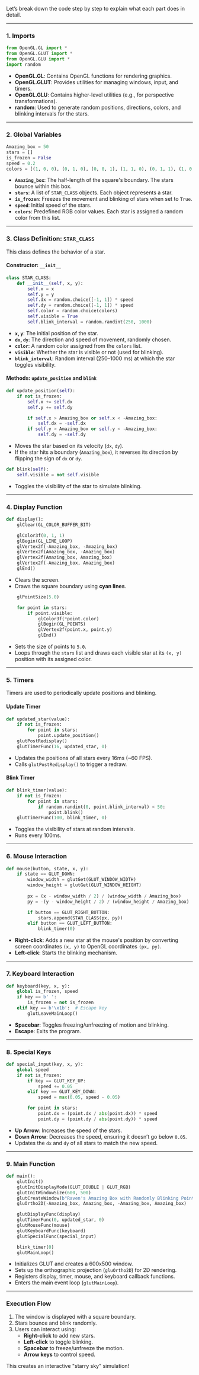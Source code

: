 Let’s break down the code step by step to explain what each part does in detail.

---

### **1. Imports**

```python
from OpenGL.GL import *
from OpenGL.GLUT import *
from OpenGL.GLU import *
import random
```

- **OpenGL.GL**: Contains OpenGL functions for rendering graphics.
- **OpenGL.GLUT**: Provides utilities for managing windows, input, and timers.
- **OpenGL.GLU**: Contains higher-level utilities (e.g., for perspective transformations).
- **random**: Used to generate random positions, directions, colors, and blinking intervals for the stars.

---

### **2. Global Variables**

```python
Amazing_box = 50  
stars = []   
is_frozen = False
speed = 0.2   
colors = [(1, 0, 0), (0, 1, 0), (0, 0, 1), (1, 1, 0), (0, 1, 1), (1, 0, 1)]
```

- **`Amazing_box`**: The half-length of the square's boundary. The stars bounce within this box.
- **`stars`**: A list of `STAR_CLASS` objects. Each object represents a star.
- **`is_frozen`**: Freezes the movement and blinking of stars when set to `True`.
- **`speed`**: Initial speed of the stars.
- **`colors`**: Predefined RGB color values. Each star is assigned a random color from this list.

---

### **3. Class Definition: `STAR_CLASS`**

This class defines the behavior of a star.

#### Constructor: `__init__`

```python
class STAR_CLASS:
    def __init__(self, x, y):
        self.x = x
        self.y = y
        self.dx = random.choice([-1, 1]) * speed
        self.dy = random.choice([-1, 1]) * speed
        self.color = random.choice(colors)
        self.visible = True
        self.blink_interval = random.randint(250, 1000)
```

- **`x`, `y`**: The initial position of the star.
- **`dx`, `dy`**: The direction and speed of movement, randomly chosen.
- **`color`**: A random color assigned from the `colors` list.
- **`visible`**: Whether the star is visible or not (used for blinking).
- **`blink_interval`**: Random interval (250–1000 ms) at which the star toggles visibility.

#### Methods: `update_position` and `blink`

```python
def update_position(self):
    if not is_frozen:
        self.x += self.dx
        self.y += self.dy

        if self.x > Amazing_box or self.x < -Amazing_box:
            self.dx = -self.dx
        if self.y > Amazing_box or self.y < -Amazing_box:
            self.dy = -self.dy
```

- Moves the star based on its velocity (`dx`, `dy`).
- If the star hits a boundary (`Amazing_box`), it reverses its direction by flipping the sign of `dx` or `dy`.

```python
def blink(self):
    self.visible = not self.visible
```

- Toggles the visibility of the star to simulate blinking.

---

### **4. Display Function**

```python
def display():
    glClear(GL_COLOR_BUFFER_BIT)

    glColor3f(0, 1, 1)  
    glBegin(GL_LINE_LOOP)
    glVertex2f(-Amazing_box, -Amazing_box)
    glVertex2f(Amazing_box, -Amazing_box)
    glVertex2f(Amazing_box, Amazing_box)
    glVertex2f(-Amazing_box, Amazing_box)
    glEnd()
```

- Clears the screen.
- Draws the square boundary using **cyan lines**.

```python
    glPointSize(5.0)  

    for point in stars:
        if point.visible:
            glColor3f(*point.color)
            glBegin(GL_POINTS)
            glVertex2f(point.x, point.y)
            glEnd()
```

- Sets the size of points to `5.0`.
- Loops through the `stars` list and draws each visible star at its `(x, y)` position with its assigned color.

---

### **5. Timers**

Timers are used to periodically update positions and blinking.

#### **Update Timer**

```python
def updated_star(value):
    if not is_frozen:
        for point in stars:
            point.update_position()
    glutPostRedisplay()
    glutTimerFunc(16, updated_star, 0)
```

- Updates the positions of all stars every 16ms (~60 FPS).
- Calls `glutPostRedisplay()` to trigger a redraw.

#### **Blink Timer**

```python
def blink_timer(value):
    if not is_frozen:
        for point in stars:
            if random.randint(0, point.blink_interval) < 50:   
                point.blink()
    glutTimerFunc(100, blink_timer, 0)
```

- Toggles the visibility of stars at random intervals.
- Runs every 100ms.

---

### **6. Mouse Interaction**

```python
def mouse(button, state, x, y):
    if state == GLUT_DOWN:
        window_width = glutGet(GLUT_WINDOW_WIDTH)
        window_height = glutGet(GLUT_WINDOW_HEIGHT)
 
        px = (x - window_width / 2) / (window_width / Amazing_box)
        py = -(y - window_height / 2) / (window_height / Amazing_box)

        if button == GLUT_RIGHT_BUTTON:
            stars.append(STAR_CLASS(px, py))
        elif button == GLUT_LEFT_BUTTON:
            blink_timer(0)
```

- **Right-click**: Adds a new star at the mouse's position by converting screen coordinates `(x, y)` to OpenGL coordinates `(px, py)`.
- **Left-click**: Starts the blinking mechanism.

---

### **7. Keyboard Interaction**

```python
def keyboard(key, x, y):
    global is_frozen, speed
    if key == b' ':
        is_frozen = not is_frozen
    elif key == b'\x1b':  # Escape key
        glutLeaveMainLoop()
```

- **Spacebar**: Toggles freezing/unfreezing of motion and blinking.
- **Escape**: Exits the program.

---

### **8. Special Keys**

```python
def special_input(key, x, y):
    global speed
    if not is_frozen:
        if key == GLUT_KEY_UP:
            speed += 0.05
        elif key == GLUT_KEY_DOWN:
            speed = max(0.05, speed - 0.05)

        for point in stars:
            point.dx = (point.dx / abs(point.dx)) * speed
            point.dy = (point.dy / abs(point.dy)) * speed
```

- **Up Arrow**: Increases the speed of the stars.
- **Down Arrow**: Decreases the speed, ensuring it doesn’t go below `0.05`.
- Updates the `dx` and `dy` of all stars to match the new speed.

---

### **9. Main Function**

```python
def main():
    glutInit()
    glutInitDisplayMode(GLUT_DOUBLE | GLUT_RGB)
    glutInitWindowSize(600, 500)
    glutCreateWindow(b"Raven's Amazing Box with Randomly Blinking Points")
    gluOrtho2D(-Amazing_box, Amazing_box, -Amazing_box, Amazing_box)

    glutDisplayFunc(display)
    glutTimerFunc(0, updated_star, 0)
    glutMouseFunc(mouse)
    glutKeyboardFunc(keyboard)
    glutSpecialFunc(special_input)

    blink_timer(0)
    glutMainLoop()
```

- Initializes GLUT and creates a 600x500 window.
- Sets up the orthographic projection (`gluOrtho2D`) for 2D rendering.
- Registers display, timer, mouse, and keyboard callback functions.
- Enters the main event loop (`glutMainLoop`).

---

### **Execution Flow**
1. The window is displayed with a square boundary.
2. Stars bounce and blink randomly.
3. Users can interact using:
   - **Right-click** to add new stars.
   - **Left-click** to toggle blinking.
   - **Spacebar** to freeze/unfreeze the motion.
   - **Arrow keys** to control speed.

This creates an interactive "starry sky" simulation!